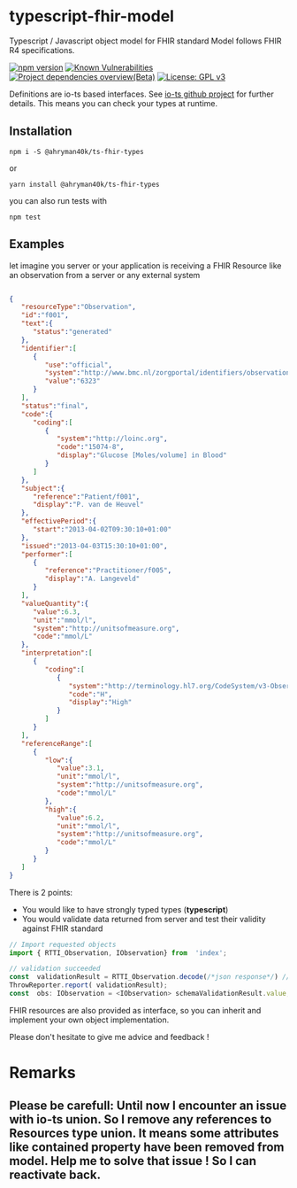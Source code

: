 
# typescript-fhir-model
Typescript / Javascript object model for FHIR standard
Model follows FHIR R4 specifications.

[![npm version](https://badge.fury.io/js/%40ahryman40k%2Fts-fhir-types.svg)](https://badge.fury.io/js/%40ahryman40k%2Fts-fhir-types)
[![Known Vulnerabilities](https://snyk.io/test/github/Ahryman40k/typescript-fhir-types/badge.svg)](https://snyk.io/test/github/Ahryman40k/typescript-fhir-types) 
[![Project dependencies overview(Beta)](https://david-dm.org/ahryman40k/typescript-fhir-types.svg)]() 
[![License: GPL v3](https://img.shields.io/badge/License-GPLv3-blue.svg)](https://www.gnu.org/licenses/gpl-3.0)

Definitions are io-ts based interfaces. See [io-ts github project](https://github.com/gcanti/io-ts) for further details. This means you can check your types at runtime.
  
## Installation
```
npm i -S @ahryman40k/ts-fhir-types
```
or
```
yarn install @ahryman40k/ts-fhir-types
```

you can also run tests with
```
npm test
```  

## Examples

let imagine you server or your application is receiving a FHIR Resource like an observation from a server or any external system

```json

{
   "resourceType":"Observation",
   "id":"f001",
   "text":{
      "status":"generated"
   },
   "identifier":[
      {
         "use":"official",
         "system":"http://www.bmc.nl/zorgportal/identifiers/observations",
         "value":"6323"
      }
   ],
   "status":"final",
   "code":{
      "coding":[
         {
            "system":"http://loinc.org",
            "code":"15074-8",
            "display":"Glucose [Moles/volume] in Blood"
         }
      ]
   },
   "subject":{
      "reference":"Patient/f001",
      "display":"P. van de Heuvel"
   },
   "effectivePeriod":{
      "start":"2013-04-02T09:30:10+01:00"
   },
   "issued":"2013-04-03T15:30:10+01:00",
   "performer":[
      {
         "reference":"Practitioner/f005",
         "display":"A. Langeveld"
      }
   ],
   "valueQuantity":{
      "value":6.3,
      "unit":"mmol/l",
      "system":"http://unitsofmeasure.org",
      "code":"mmol/L"
   },
   "interpretation":[
      {
         "coding":[
            {
               "system":"http://terminology.hl7.org/CodeSystem/v3-ObservationInterpretation",
               "code":"H",
               "display":"High"
            }
         ]
      }
   ],
   "referenceRange":[
      {
         "low":{
            "value":3.1,
            "unit":"mmol/l",
            "system":"http://unitsofmeasure.org",
            "code":"mmol/L"
         },
         "high":{
            "value":6.2,
            "unit":"mmol/l",
            "system":"http://unitsofmeasure.org",
            "code":"mmol/L"
         }
      }
   ]
}
```


There is 2 points:
* You would like to have strongly typed types (__typescript__)
* You would validate data returned from server and test their validity against FHIR standard
  

```javascript
// Import requested objects
import { RTTI_Observation, IObservation} from  'index';

// validation succeeded
const  validationResult = RTTI_Observation.decode(/*json response*/) // => Right if good, Left if not
ThrowReporter.report( validationResult);
const  obs: IObservation = <IObservation> schemaValidationResult.value;
```

FHIR resources are also provided as interface, so you can inherit and implement your own object implementation. 

Please don't hesitate to give me advice and feedback !

# Remarks

**Please be carefull:** Until now I encounter an issue with io-ts union. So I remove any references to Resources type union. It means some attributes like contained property have been removed from model. 
Help me to solve that issue ! So I can reactivate back.
---


